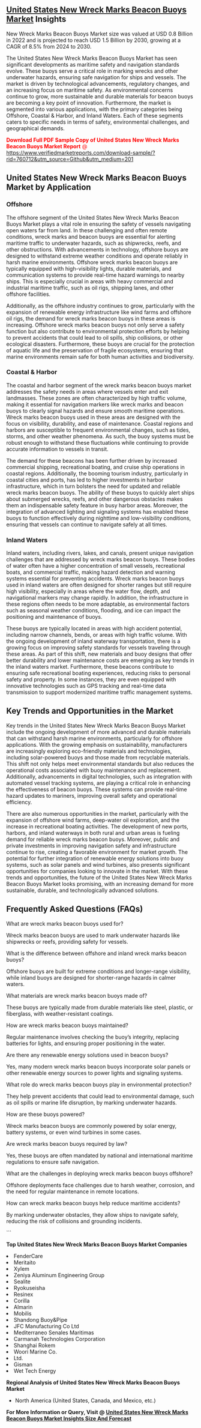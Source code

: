 <h2><a href="https://www.verifiedmarketreports.com/download-sample/?rid=760712&amp;utm_source=Github&amp;utm_medium=201" target="_blank">United States New Wreck Marks Beacon Buoys Market</a> Insights</h2><p>New Wreck Marks Beacon Buoys Market size was valued at USD 0.8 Billion in 2022 and is projected to reach USD 1.5 Billion by 2030, growing at a CAGR of 8.5% from 2024 to 2030.</p><p><p>The United States New Wreck Marks Beacon Buoys Market has seen significant developments as maritime safety and navigation standards evolve. These buoys serve a critical role in marking wrecks and other underwater hazards, ensuring safe navigation for ships and vessels. The market is driven by technological advancements, regulatory changes, and an increasing focus on maritime safety. As environmental concerns continue to grow, more sustainable and durable materials for beacon buoys are becoming a key point of innovation. Furthermore, the market is segmented into various applications, with the primary categories being Offshore, Coastal & Harbor, and Inland Waters. Each of these segments caters to specific needs in terms of safety, environmental challenges, and geographical demands. <p><span class=""><span style="color: #ff0000;"><strong>Download Full PDF Sample Copy of United States New Wreck Marks Beacon Buoys Market Report</strong> @ </span><a href="https://www.verifiedmarketreports.com/download-sample/?rid=760712&amp;utm_source=Github&amp;utm_medium=201" target="_blank">https://www.verifiedmarketreports.com/download-sample/?rid=760712&amp;utm_source=Github&amp;utm_medium=201</a></span></p></p><h2>United States New Wreck Marks Beacon Buoys Market by Application</h2><h3>Offshore</h3><p>The offshore segment of the United States New Wreck Marks Beacon Buoys Market plays a vital role in ensuring the safety of vessels navigating open waters far from land. In these challenging and often remote conditions, wreck marks and beacon buoys are essential for alerting maritime traffic to underwater hazards, such as shipwrecks, reefs, and other obstructions. With advancements in technology, offshore buoys are designed to withstand extreme weather conditions and operate reliably in harsh marine environments. Offshore wreck marks beacon buoys are typically equipped with high-visibility lights, durable materials, and communication systems to provide real-time hazard warnings to nearby ships. This is especially crucial in areas with heavy commercial and industrial maritime traffic, such as oil rigs, shipping lanes, and other offshore facilities. <p>Additionally, as the offshore industry continues to grow, particularly with the expansion of renewable energy infrastructure like wind farms and offshore oil rigs, the demand for wreck marks beacon buoys in these areas is increasing. Offshore wreck marks beacon buoys not only serve a safety function but also contribute to environmental protection efforts by helping to prevent accidents that could lead to oil spills, ship collisions, or other ecological disasters. Furthermore, these buoys are crucial for the protection of aquatic life and the preservation of fragile ecosystems, ensuring that marine environments remain safe for both human activities and biodiversity.</p><h3>Coastal & Harbor</h3><p>The coastal and harbor segment of the wreck marks beacon buoys market addresses the safety needs in areas where vessels enter and exit landmasses. These zones are often characterized by high traffic volume, making it essential for navigation markers like wreck marks and beacon buoys to clearly signal hazards and ensure smooth maritime operations. Wreck marks beacon buoys used in these areas are designed with the focus on visibility, durability, and ease of maintenance. Coastal regions and harbors are susceptible to frequent environmental changes, such as tides, storms, and other weather phenomena. As such, the buoy systems must be robust enough to withstand these fluctuations while continuing to provide accurate information to vessels in transit. <p>The demand for these beacons has been further driven by increased commercial shipping, recreational boating, and cruise ship operations in coastal regions. Additionally, the booming tourism industry, particularly in coastal cities and ports, has led to higher investments in harbor infrastructure, which in turn bolsters the need for updated and reliable wreck marks beacon buoys. The ability of these buoys to quickly alert ships about submerged wrecks, reefs, and other dangerous obstacles makes them an indispensable safety feature in busy harbor areas. Moreover, the integration of advanced lighting and signaling systems has enabled these buoys to function effectively during nighttime and low-visibility conditions, ensuring that vessels can continue to navigate safely at all times.</p><h3>Inland Waters</h3><p>Inland waters, including rivers, lakes, and canals, present unique navigation challenges that are addressed by wreck marks beacon buoys. These bodies of water often have a higher concentration of small vessels, recreational boats, and commercial traffic, making hazard detection and warning systems essential for preventing accidents. Wreck marks beacon buoys used in inland waters are often designed for shorter ranges but still require high visibility, especially in areas where the water flow, depth, and navigational markers may change rapidly. In addition, the infrastructure in these regions often needs to be more adaptable, as environmental factors such as seasonal weather conditions, flooding, and ice can impact the positioning and maintenance of buoys. <p>These buoys are typically located in areas with high accident potential, including narrow channels, bends, or areas with high traffic volume. With the ongoing development of inland waterway transportation, there is a growing focus on improving safety standards for vessels traveling through these areas. As part of this shift, new materials and buoy designs that offer better durability and lower maintenance costs are emerging as key trends in the inland waters market. Furthermore, these beacons contribute to ensuring safe recreational boating experiences, reducing risks to personal safety and property. In some instances, they are even equipped with innovative technologies such as GPS tracking and real-time data transmission to support modernized maritime traffic management systems.</p><h2>Key Trends and Opportunities in the Market</h2><p>Key trends in the United States New Wreck Marks Beacon Buoys Market include the ongoing development of more advanced and durable materials that can withstand harsh marine environments, particularly for offshore applications. With the growing emphasis on sustainability, manufacturers are increasingly exploring eco-friendly materials and technologies, including solar-powered buoys and those made from recyclable materials. This shift not only helps meet environmental standards but also reduces the operational costs associated with buoy maintenance and replacement. Additionally, advancements in digital technologies, such as integration with automated vessel tracking systems, are playing a critical role in enhancing the effectiveness of beacon buoys. These systems can provide real-time hazard updates to mariners, improving overall safety and operational efficiency.<p>There are also numerous opportunities in the market, particularly with the expansion of offshore wind farms, deep-water oil exploration, and the increase in recreational boating activities. The development of new ports, harbors, and inland waterways in both rural and urban areas is fueling demand for reliable wreck marks beacon buoys. Moreover, public and private investments in improving navigation safety and infrastructure continue to rise, creating a favorable environment for market growth. The potential for further integration of renewable energy solutions into buoy systems, such as solar panels and wind turbines, also presents significant opportunities for companies looking to innovate in the market. With these trends and opportunities, the future of the United States New Wreck Marks Beacon Buoys Market looks promising, with an increasing demand for more sustainable, durable, and technologically advanced solutions.</p><h2>Frequently Asked Questions (FAQs)</h2><p>What are wreck marks beacon buoys used for?</p><p>Wreck marks beacon buoys are used to mark underwater hazards like shipwrecks or reefs, providing safety for vessels.</p><p>What is the difference between offshore and inland wreck marks beacon buoys?</p><p>Offshore buoys are built for extreme conditions and longer-range visibility, while inland buoys are designed for shorter-range hazards in calmer waters.</p><p>What materials are wreck marks beacon buoys made of?</p><p>These buoys are typically made from durable materials like steel, plastic, or fiberglass, with weather-resistant coatings.</p><p>How are wreck marks beacon buoys maintained?</p><p>Regular maintenance involves checking the buoy’s integrity, replacing batteries for lights, and ensuring proper positioning in the water.</p><p>Are there any renewable energy solutions used in beacon buoys?</p><p>Yes, many modern wreck marks beacon buoys incorporate solar panels or other renewable energy sources to power lights and signaling systems.</p><p>What role do wreck marks beacon buoys play in environmental protection?</p><p>They help prevent accidents that could lead to environmental damage, such as oil spills or marine life disruption, by marking underwater hazards.</p><p>How are these buoys powered?</p><p>Wreck marks beacon buoys are commonly powered by solar energy, battery systems, or even wind turbines in some cases.</p><p>Are wreck marks beacon buoys required by law?</p><p>Yes, these buoys are often mandated by national and international maritime regulations to ensure safe navigation.</p><p>What are the challenges in deploying wreck marks beacon buoys offshore?</p><p>Offshore deployments face challenges due to harsh weather, corrosion, and the need for regular maintenance in remote locations.</p><p>How can wreck marks beacon buoys help reduce maritime accidents?</p><p>By marking underwater obstacles, they allow ships to navigate safely, reducing the risk of collisions and grounding incidents.</p>```</p><p><strong>Top United States New Wreck Marks Beacon Buoys Market Companies</strong></p><div data-test-id=""><p><li>FenderCare</li><li> Meritaito</li><li> Xylem</li><li> Zeniya Aluminum Engineering Group</li><li> Sealite</li><li> Ryokuseisha</li><li> Resinex</li><li> Corilla</li><li> Almarin</li><li> Mobilis</li><li> Shandong Buoy&Pipe</li><li> JFC Manufacturing Co Ltd</li><li> Mediterraneo Senales Maritimas</li><li> Carmanah Technologies Corporation</li><li> Shanghai Rokem</li><li> Woori Marine Co.</li><li> Ltd.</li><li> Gisman</li><li> Wet Tech Energy</li></p><div><strong>Regional Analysis of&nbsp;United States New Wreck Marks Beacon Buoys Market</strong></div><ul><li dir="ltr"><p dir="ltr">North America&nbsp;(United States, Canada, and Mexico, etc.)</p></li></ul><p><strong>For More Information or Query, Visit @&nbsp;</strong><strong><a href="https://www.verifiedmarketreports.com/product/new-wreck-marks-beacon-buoys-market/?utm_source=Github&amp;utm_medium=201" target="_blank">United States New Wreck Marks Beacon Buoys Market Insights Size And Forecast</a></strong></p></div>
